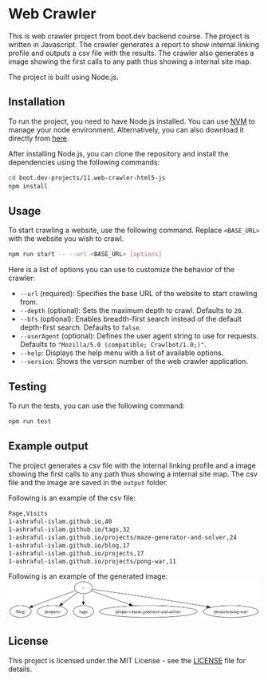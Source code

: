 # Web Crawler

This is web crawler project from boot.dev backend course. The project is written in Javascript. The crawler generates a report to show internal linking profile and outputs a csv file with the results. The crawler also generates a image showing the first calls to any path thus showing a internal site map.

The project is built using Node.js.

## Installation

To run the project, you need to have Node.js installed. You can use [NVM](https://github.com/nvm-sh/nvm) to manage your node environment. Alternatively, you can also download it directly from [here](https://nodejs.org/en/).

After installing Node.js, you can clone the repository and install the dependencies using the following commands:

```bash
cd boot.dev-projects/11.web-crawler-html5-js
npm install
```

## Usage

To start crawling a website, use the following command. Replace `<BASE_URL>` with the website you wish to crawl.

```bash
npm run start -- --url <BASE_URL> [options]
```

Here is a list of options you can use to customize the behavior of the crawler:

- `--url` (required): Specifies the base URL of the website to start crawling from.
- `--depth` (optional): Sets the maximum depth to crawl. Defaults to `20`.
- `--bfs` (optional): Enables breadth-first search instead of the default depth-first search. Defaults to `false`.
- `--userAgent` (optional): Defines the user agent string to use for requests. Defaults to `"Mozilla/5.0 (compatible; Crawlbot/1.0;)"`.
- `--help`: Displays the help menu with a list of available options.
- `--version`: Shows the version number of the web crawler application.


## Testing

To run the tests, you can use the following command:

```bash
npm run test
```

## Example output

The project generates a csv file with the internal linking profile and a image showing the first calls to any path thus showing a internal site map. The csv file and the image are saved in the `output` folder.

Following is an example of the csv file:

```csv
Page,Visits
1-ashraful-islam.github.io,40
1-ashraful-islam.github.io/tags,32
1-ashraful-islam.github.io/projects/maze-generator-and-solver,24
1-ashraful-islam.github.io/blog,17
1-ashraful-islam.github.io/projects,17
1-ashraful-islam.github.io/projects/pong-war,11
```

Following is an example of the generated image:
[![Example image](output/graph.png)](output/graph.png)

## License

This project is licensed under the MIT License - see the [LICENSE](../LICENSE) file for details.
